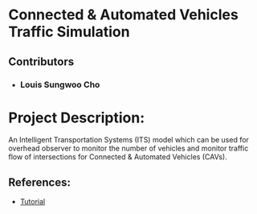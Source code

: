 # Connected & Automated Vehicles Traffic Simulation

## Contributors
- ### Louis Sungwoo Cho 

# Project Description:
An Intelligent Transportation Systems (ITS) model which can be used for overhead observer to monitor the number of vehicles and monitor traffic flow of intersections for Connected & Automated Vehicles (CAVs).

## References:
  - [Tutorial](https://towardsdatascience.com/traffic-intersection-simulation-using-pygame-689d6bd7687a)
